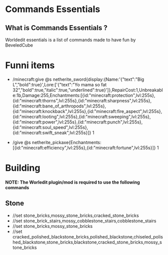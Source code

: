 # Commands Essentials

## What is Commands Essentials ?
Worldedit essentials is a list of commands made to have fun by BeveledCube

# Funni items
* /minecraft:give @s netherite_sword{display:{Name:'{"text":"Big L","bold":true}',Lore:['{"text":"Yo mama so fat 32","bold":true,"italic":true,"underlined":true}']},RepairCost:1,Unbreakable:1b,Damage:255,Enchantments:[{id:"minecraft:protection",lvl:255s},{id:"minecraft:thorns",lvl:255s},{id:"minecraft:sharpness",lvl:255s},{id:"minecraft:bane_of_arthropods",lvl:255s},{id:"minecraft:knockback",lvl:255s},{id:"minecraft:fire_aspect",lvl:255s},{id:"minecraft:looting",lvl:255s},{id:"minecraft:sweeping",lvl:255s},{id:"minecraft:power",lvl:255s},{id:"minecraft:punch",lvl:255s},{id:"minecraft:soul_speed",lvl:255s},{id:"minecraft:swift_sneak",lvl:255s}]} 1

* /give @s netherite_pickaxe{Enchantments:[{id:"minecraft:efficiency",lvl:255s},{id:"minecraft:fortune",lvl:255s}]} 1

# Building
#### **NOTE: The Worledit plugin/mod is required to use the following commands**
## Stone
* //set stone_bricks,mossy_stone_bricks,cracked_stone_bricks
* //set stone_brick_stairs,mossy_cobblestone_stairs,cobblestone_stairs
* //set stone_bricks,mossy_stone_bricks
* //set cracked_polished_blackstone_bricks,polished_blackstone,chiseled_polished_blackstone,stone_bricks,blackstone,cracked_stone_bricks,mossy_stone_bricks
